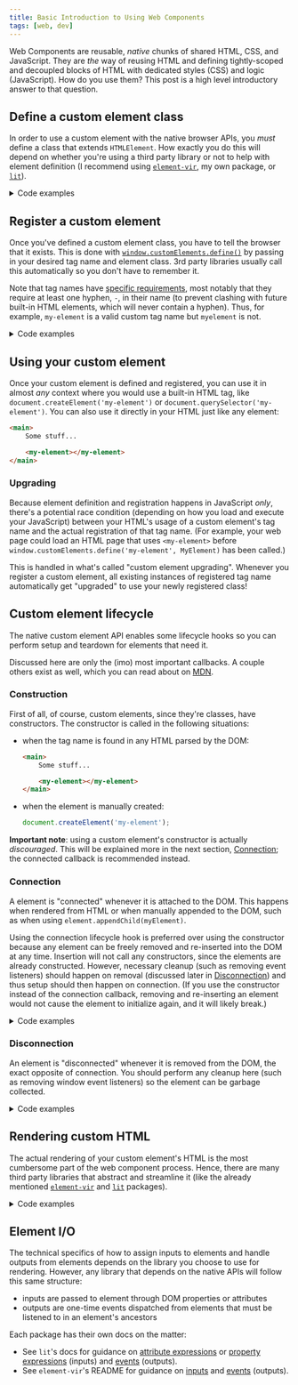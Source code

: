 ```yaml
---
title: Basic Introduction to Using Web Components
tags: [web, dev]
---
```


Web Components are reusable, _native_ chunks of shared HTML, CSS, and JavaScript. They are _the_ way of reusing HTML and defining tightly-scoped and decoupled blocks of HTML with dedicated styles (CSS) and logic (JavaScript). How do you use them? This post is a high level introductory answer to that question.

<!-- truncate -->

## Define a custom element class

In order to use a custom element with the native browser APIs, you _must_ define a class that extends `HTMLElement`. How exactly you do this will depend on whether you're using a third party library or not to help with element definition (I recommend using [`element-vir`](https://www.npmjs.com/package/element-vir), my own package, or [`lit`](https://lit.dev)).

<details>
  <summary>Code examples</summary>

-   In plain native JavaScript, simply extend the built-in global class `HTMLElement`:

    ```typescript
    // using native APIs only
    class MyElement extends HTMLElement {}
    ```

-   In [`lit`](https://lit.dev), extend `LitElement` instead of `HTMLElement` (though `LitElement` itself extends `HTMLElement`):

    ```typescript
    // using lit
    import {LitElement} from 'lit';
    import {customElement} from 'lit/decorators';

    @customElement('my-element')
    class MyElement extends LitElement {}
    ```

-   In [`element-vir`](https://www.npmjs.com/package/element-vir), the most basic example is a bit more verbose to prevent you from leaving out the necessary parts:

    ```typescript
    // using element-vir
    import {defineElement} from 'element-vir';

    const MyElement = defineElement<{}>()({
        tagName: 'my-element',
        renderCallback() {
            return '';
        },
    });
    ```

</details>

## Register a custom element

Once you've defined a custom element class, you have to tell the browser that it exists. This is done with [`window.customElements.define()`](https://developer.mozilla.org/en-US/docs/Web/API/CustomElementRegistry/define) by passing in your desired tag name and element class. 3rd party libraries usually call this automatically so you don't have to remember it.

<!-- cspell:ignore myelement -->

Note that tag names have [specific requirements](https://developer.mozilla.org/en-US/docs/Web/API/CustomElementRegistry/define#valid_custom_element_names), most notably that they require at least one hyphen, `-`, in their name (to prevent clashing with future built-in HTML elements, which will never contain a hyphen). Thus, for example, `my-element` is a valid custom tag name but `myelement` is not.

<details>
<summary>Code examples</summary>

-   In plain native JavaScript, you simply call `customElements.define` with a tag name of your choice and your class definition:

    ```typescript
    // using native APIs only
    window.customElements.define('my-element', MyElement);
    ```

-   In [`lit`](https://lit.dev), the tag name has already been defined and the element has already been registered with the `customElement` decorator! This decorator calls `window.customElements.define()` internally.

    ```typescript
    // using lit
    import {LitElement} from 'lit';
    import {customElement} from 'lit/decorators';

    @customElement('my-element')
    class MyElement extends LitElement {}
    ```

-   In [`element-vir`](https://www.npmjs.com/package/element-vir), the tag name has already been defined and the element has already been registered through the `defineElement` function! This function calls `window.customElements.define()` internally.

    ```typescript
    // using element-vir
    import {defineElement} from 'element-vir';

    const MyElement = defineElement<{}>()({
        tagName: 'my-element',
        renderCallback() {
            return '';
        },
    });
    ```

</details>

## Using your custom element

Once your custom element is defined and registered, you can use it in almost _any_ context where you would use a built-in HTML tag, like `document.createElement('my-element')` or `document.querySelector('my-element')`. You can also use it directly in your HTML just like any element:

```html
<main>
    Some stuff...

    <my-element></my-element>
</main>
```

### Upgrading

Because element definition and registration happens in JavaScript _only_, there's a potential race condition (depending on how you load and execute your JavaScript) between your HTML's usage of a custom element's tag name and the actual registration of that tag name. (For example, your web page could load an HTML page that uses `<my-element>` before `window.customElements.define('my-element', MyElement)` has been called.)

This is handled in what's called "custom element upgrading". Whenever you register a custom element, all existing instances of registered tag name automatically get "upgraded" to use your newly registered class!

## Custom element lifecycle

The native custom element API enables some lifecycle hooks so you can perform setup and teardown for elements that need it.

Discussed here are only the (imo) most important callbacks. A couple others exist as well, which you can read about on [MDN](https://developer.mozilla.org/en-US/docs/Web/API/Web_components/Using_custom_elements#custom_element_lifecycle_callbacks).

### Construction

First of all, of course, custom elements, since they're classes, have constructors. The constructor is called in the following situations:

-   when the tag name is found in any HTML parsed by the DOM:

    ```html
    <main>
        Some stuff...

        <my-element></my-element>
    </main>
    ```

-   when the element is manually created:

    ```typescript
    document.createElement('my-element');
    ```

**Important note**: using a custom element's constructor is actually _discouraged_. This will be explained more in the next section, [Connection](#connection); the connected callback is recommended instead.

### Connection

A element is "connected" whenever it is attached to the DOM. This happens when rendered from HTML or when manually appended to the DOM, such as when using `element.appendChild(myElement)`.

Using the connection lifecycle hook is preferred over using the constructor because any element can be freely removed and re-inserted into the DOM at any time. Insertion will not call any constructors, since the elements are already constructed. However, necessary cleanup (such as removing event listeners) should happen on removal (discussed later in [Disconnection](#disconnection)) and thus setup should then happen on connection. (If you use the constructor instead of the connection callback, removing and re-inserting an element would not cause the element to initialize again, and it will likely break.)

<details>
 <summary>Code examples</summary>

-   In [`lit`](https://lit.dev) and native JavaScript, you hook into this with the `connectedCallback()` method:
    ```typescript
    // using native APIs or lit
    class MyElement extends HTMLElement {
        connectedCallback() {
            // do init stuff here
        }
    }
    ```
-   In [`element-vir`](https://www.npmjs.com/package/element-vir), you hook into this with the `initCallback()` method:

        ```typescript
        // using element-vir
        import {defineElement} from 'element-vir';

        const MyElement = defineElement<{}>()({
            tagName: 'my-element',
            initCallback() {
              // do init stuff here
            },
            renderCallback() {
                return '';
            },
        });
        ```

</details>

### Disconnection

An element is "disconnected" whenever it is removed from the DOM, the exact opposite of connection. You should perform any cleanup here (such as removing window event listeners) so the element can be garbage collected.

<details>
 <summary>Code examples</summary>

-   In [`lit`](https://lit.dev) and native JavaScript, you hook into this with the `disconnectedCallback()` method:
    ```typescript
    // using native APIs or lit
    class MyElement extends HTMLElement {
        disconnectedCallback() {
            // do cleanup stuff here
        }
    }
    ```
-   In [`element-vir`](https://www.npmjs.com/package/element-vir), you hook into this with the `cleanupCallback()` method:

        ```typescript
        // using element-vir
        import {defineElement} from 'element-vir';

        const MyElement = defineElement<{}>()({
            tagName: 'my-element',
            cleanupCallback() {
              // do cleanup stuff here
            },
            renderCallback() {
                return '';
            },
        });
        ```

</details>

## Rendering custom HTML

The actual rendering of your custom element's HTML is the most cumbersome part of the web component process. Hence, there are many third party libraries that abstract and streamline it (like the already mentioned [`element-vir`](https://www.npmjs.com/package/element-vir) and [`lit`](https://lit.dev) packages).

<details>
 <summary>Code examples</summary>

-   In native JavaScript, you have to separately define [templates](https://developer.mozilla.org/en-US/docs/Web/API/Web_components/Using_templates_and_slots) in the DOM or manually create and attach all child elements with `document.createElement()` and [`element.appendChild()`](https://developer.mozilla.org/en-US/docs/Web/API/Node/appendChild). You can read about that on MDN with their [Using shadow DOM guide](https://developer.mozilla.org/en-US/docs/Web/API/Web_components/Using_shadow_DOM) and their [Using templates and slots guide](https://developer.mozilla.org/en-US/docs/Web/API/Web_components/Using_templates_and_slots).

    I _do not recommend_ using this method. It will be very cumbersome and error prone.

-   In [`lit`](https://lit.dev) you render an element with the `render` method which can return a declarative HTML template string. This is _way_ more friendly than the native approach. This `render` method is called by `lit` whenever an element updates.

    ```typescript
    // using lit
    import {LitElement, html} from 'lit';
    import {customElement} from 'lit/decorators';

    @customElement('my-element')
    class MyElement extends LitElement {
        render() {
            return html`
                <p>Hello there</p>
            `;
        }
    }
    ```

-   In [`element-vir`](https://www.npmjs.com/package/element-vir), you render an element with the `renderCallback` method. Just like in `lit`, this method returns an HTML template string and is called whenever an element updates.

    ```typescript
    // using element-vir
    import {defineElement, html} from 'element-vir';

    const MyElement = defineElement<{}>()({
        tagName: 'my-element',
        renderCallback() {
            return html`
                <p>Hello there</p>
            `;
        },
    });
    ```

</details>

## Element I/O

The technical specifics of how to assign inputs to elements and handle outputs from elements depends on the library you choose to use for rendering. However, any library that depends on the native APIs will follow this same structure:

-   inputs are passed to element through DOM properties or attributes
-   outputs are one-time events dispatched from elements that must be listened to in an element's ancestors

Each package has their own docs on the matter:

-   See `lit`'s docs for guidance on [attribute expressions](https://lit.dev/docs/templates/expressions/#attribute-expressions) or [property expressions](https://lit.dev/docs/templates/expressions/#property-expressions) (inputs) and [events](https://lit.dev/docs/components/events) (outputs).
-   See `element-vir`'s README for guidance on [inputs](https://www.npmjs.com/package/element-vir#defining-and-using-inputs) and [events](https://www.npmjs.com/package/element-vir#element-events-outputs) (outputs).
